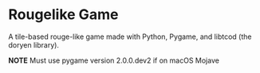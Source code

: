 # Rougelike Game

A tile-based rouge-like game made with Python, Pygame, and libtcod (the doryen library).

**NOTE** Must use pygame version 2.0.0.dev2 if on macOS Mojave
